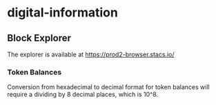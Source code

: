 # digital-information

## Block Explorer
The explorer is available at https://prod2-browser.stacs.io/

### Token Balances
Conversion from hexadecimal to decimal format for token balances will require a dividing by 8 decimal places, which is 10^8.
